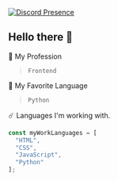 [![Discord Presence](https://lanyard-profile-readme.vercel.app/api/722901871001337968)](https://discord.com/users/722901871001337968)

## Hello there 👋
:tada: My Profession
> ```Frontend```

:telescope: My Favorite Language
> ```Python```

:comet: Languages I'm working with.
```ts
const myWorkLanguages = [
  "HTML",
  "CSS",
  "JavaScript",
  "Python" 
];
```
